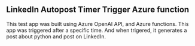 ## LinkedIn Autopost Timer Trigger Azure function

This test app was built using Azure OpenAI API, and Azure functions. This app was triggered after a specific time. And when trigered, it generates a post about python and post on LinkedIn.